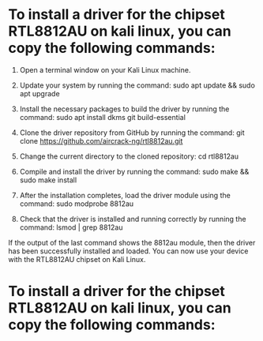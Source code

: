 # To install a driver for the chipset RTL8812AU  on kali linux, you can copy the following commands:

1) Open a terminal window on your Kali Linux machine.
2) Update your system by running the command:
sudo apt update && sudo apt upgrade

3) Install the necessary packages to build the driver by running the command:
sudo apt install dkms git build-essential

4) Clone the driver repository from GitHub by running the command:
git clone https://github.com/aircrack-ng/rtl8812au.git

5) Change the current directory to the cloned repository:
cd rtl8812au

6) Compile and install the driver by running the command:
sudo make && sudo make install

7) After the installation completes, load the driver module using the command:
sudo modprobe 8812au

8) Check that the driver is installed and running correctly by running the command:
lsmod | grep 8812au

If the output of the last command shows the 8812au module, then the driver has been successfully installed and loaded. 
You can now use your device with the RTL8812AU chipset on Kali Linux.

# To install a driver for the chipset RTL8812AU  on kali linux, you can copy the following commands:
